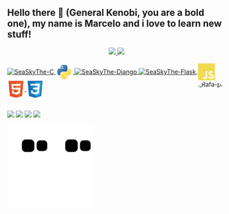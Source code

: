 ## Hello there 👋 (General Kenobi, you are a bold one), my name is Marcelo and i love to learn new stuff! 

<div align="center">
  <a href="https://github.com/SeaSkyThe">
  <img height="180em" src="https://github-readme-stats.vercel.app/api?username=SeaSkyThe&show_icons=true&theme=dracula&include_all_commits=true&count_private=true"/>
  <img height="180em" src="https://github-readme-stats.vercel.app/api/top-langs/?username=SeaSkyThe&layout=compact&langs_count=7&theme=dracula&hide=jupyter%20notebook"/>
</div>

 <div style="display: inline_block; align-items: center;"><br>
    <img align="center" alt="SeaSkyThe-C" height="28" width="52" src="https://img.shields.io/badge/C-00599C?style=for-the-badge&logo=c&logoColor=white">
    <img align="center" alt="SeaSkyThe-Python" height="40" width="40" src="https://raw.githubusercontent.com/devicons/devicon/master/icons/python/python-original.svg">
    <img align="center" alt="SeaSkyThe-Django" height="30" width="98" src="https://img.shields.io/badge/Django-092E20?style=for-the-badge&logo=django&logoColor=white">
    <img align="center" alt="SeaSkyThe-Flask" height="30" width="85" src="https://img.shields.io/badge/Flask-000000?style=for-the-badge&logo=flask&logoColor=white">
    <img align="center" alt="SeaSkyThe-Js" height="40" width="40" src="https://raw.githubusercontent.com/devicons/devicon/master/icons/javascript/javascript-plain.svg">
    <img align="center" alt="SeaSkyThe-HTML" height="40" width="40" src="https://raw.githubusercontent.com/devicons/devicon/master/icons/html5/html5-original.svg">
    <img align="center" alt="SeaSkyThe-CSS" height="40" width="40" src="https://raw.githubusercontent.com/devicons/devicon/master/icons/css3/css3-original.svg">
    <img align="right" alt="Rafa-pic" height="150" style="border-radius:50px;" src="https://cdn.discordapp.com/attachments/666404705282555925/985362768943255592/IMG_20211106_215230_785.jpg">
     
</div>
  
## 

<div> 
    <a href="https://instagram.com/_marcelul" target="_blank"><img src="https://img.shields.io/badge/-Instagram-%23E4405F?style=for-the-badge&logo=instagram&logoColor=white" target="_blank"></a>
    <a href="https://www.twitch.tv/seaskythe" target="_blank"><img src="https://img.shields.io/badge/Twitch-9146FF?style=for-the-badge&logo=twitch&logoColor=white" target="_blank"></a>
    <a href ="mailto:marceloer2011@gmail.com"><img src="https://img.shields.io/badge/-Gmail-%23333?style=for-the-badge&logo=gmail&logoColor=white" target="_blank"></a>
    <a href="https://www.linkedin.com/in/marcelo-eduardo" target="_blank"><img src="https://img.shields.io/badge/-LinkedIn-%230077B5?style=for-the-badge&logo=linkedin&logoColor=white" target="_blank"></a> 
  
<!--     <img align="center" alt="SeaSkyThe-HTML" height="400" width="400" src="https://github.com/SeaSkyThe/SeaSkyThe/blob/output/github-contribution-grid-snake-dark.svg"> -->
  ![Snake Dark](https://github.com/SeaSkyThe/SeaSkyThe/blob/output/github-contribution-grid-snake-dark.svg#gh-dark-mode-only)
  ![Snake Light](https://github.com/SeaSkyThe/SeaSkyThe/blob/output/github-contribution-grid-snake.svg#gh-light-mode-only)
  </div>
  


